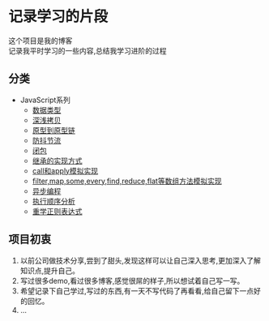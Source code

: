 # **记录学习的片段**
这个项目是我的博客  
记录我平时学习的一些内容,总结我学习进阶的过程
## **分类**
* JavaScript系列
    - [数据类型](https://github.com/hhsq/study-notes/blob/master/JavaScript/数据类型.md)
    - [深浅拷贝](https://github.com/hhsq/study-notes/blob/master/JavaScript/深浅拷贝.md)
    - [原型到原型链](https://github.com/hhsq/study-notes/blob/master/JavaScript/原型到原型链.md)
    - [防抖节流](https://github.com/hhsq/study-notes/blob/master/JavaScript/防抖节流.md)
    - [闭包](https://github.com/hhsq/study-notes/blob/master/JavaScript/闭包.md)
    - [继承的实现方式](https://github.com/hhsq/study-notes/blob/master/JavaScript/继承的实现方式.md)
    - [call和apply模拟实现](https://github.com/hhsq/study-notes/blob/master/JavaScript/call和apply模拟实现.md)
    - [filter,map,some,every,find,reduce,flat等数组方法模拟实现](https://github.com/hhsq/study-notes/blob/master/JavaScript/数组部分方法模拟实现.md)
    - [异步编程](https://github.com/hhsq/study-notes/blob/master/JavaScript/异步编程.md)
    - [执行顺序分析](https://github.com/hhsq/study-notes/blob/master/JavaScript/执行顺序分析.md)
    - [重学正则表达式](https://github.com/hhsq/study-notes/blob/master/JavaScript/重学正则表达式.md)


## **项目初衷**
1. 以前公司做技术分享,尝到了甜头,发现这样可以让自己深入思考,更加深入了解知识点,提升自己。
2. 写过很多demo,看过很多博客,感觉很屌的样子,所以想试着自己写一写。
3. 希望记录下自己学过,写过的东西,有一天不写代码了再看看,给自己留下一点好的回忆。
4. ...
